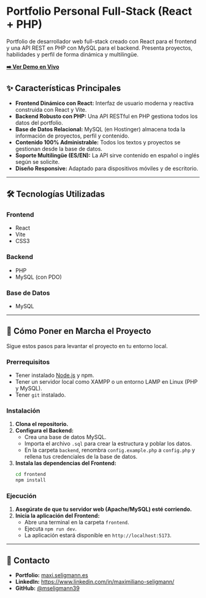 # Portfolio Personal Full-Stack (React + PHP)

Portfolio de desarrollador web full-stack creado con React para el frontend y una API REST en PHP con MySQL para el backend. Presenta proyectos, habilidades y perfil de forma dinámica y multilingüe.

**[➡️ Ver Demo en Vivo](https://maxi.seligmann.es)**

## ✨ Características Principales

- **Frontend Dinámico con React:** Interfaz de usuario moderna y reactiva construida con React y Vite.
- **Backend Robusto con PHP:** Una API RESTful en PHP gestiona todos los datos del portfolio.
- **Base de Datos Relacional:** MySQL (en Hostinger) almacena toda la información de proyectos, perfil y contenido.
- **Contenido 100% Administrable:** Todos los textos y proyectos se gestionan desde la base de datos.
- **Soporte Multilingüe (ES/EN):** La API sirve contenido en español o inglés según se solicite.
- **Diseño Responsive:** Adaptado para dispositivos móviles y de escritorio.

---

## 🛠️ Tecnologías Utilizadas

### **Frontend**

- React
- Vite
- CSS3

### **Backend**

- PHP
- MySQL (con PDO)

### **Base de Datos**

- MySQL

---

## 🚀 Cómo Poner en Marcha el Proyecto

Sigue estos pasos para levantar el proyecto en tu entorno local.

### **Prerrequisitos**

- Tener instalado [Node.js](https://nodejs.org/) y npm.
- Tener un servidor local como XAMPP o un entorno LAMP en Linux (PHP y MySQL).
- Tener `git` instalado.

### **Instalación**

1.  **Clona el repositorio.**
2.  **Configura el Backend:**
    - Crea una base de datos MySQL.
    - Importa el archivo `.sql` para crear la estructura y poblar los datos.
    - En la carpeta `backend`, renombra `config.example.php` a `config.php` y rellena tus credenciales de la base de datos.
3.  **Instala las dependencias del Frontend:**
    ```sh
    cd frontend
    npm install
    ```

### **Ejecución**

1.  **Asegúrate de que tu servidor web (Apache/MySQL) esté corriendo.**
2.  **Inicia la aplicación del Frontend:**
    - Abre una terminal en la carpeta `frontend`.
    - Ejecuta `npm run dev`.
    - La aplicación estará disponible en `http://localhost:5173`.

---

## 👤 Contacto

- **Portfolio:** [maxi.seligmann.es](https://maxi.seligmann.es)
- **LinkedIn:** https://www.linkedin.com/in/maximiliano-seligmann/
- **GitHub:** [@mseligmann39](https://github.com/mseligmann39)
